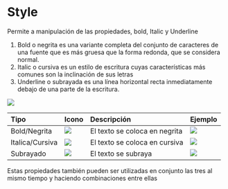 # Style

Permite a manipulación de las propiedades, bold, Italic y Underline

1. Bold o negrita es una variante completa del conjunto de caracteres de una fuente que es más gruesa que la forma redonda, que se considera normal.
2. Italic o cursiva es un estilo de escritura cuyas características más comunes son la inclinación de sus letras
3. Underline o subrayada es una línea horizontal recta inmediatamente debajo de una parte de la escritura.

![](https://gblobscdn.gitbook.com/assets%2F-LvaO9X8rr2FG8JwKkhC%2F-MKrIwDeT1GhwlwugZo1%2F-MKrO3YIk1jrH85B9CGO%2Fimage.png?alt=media&token=fee91755-f986-4b59-8936-b07c7771d41a)

| Tipo | Icono | Descripción | Ejemplo |
| :--- | :--- | :--- | :--- |
| Bold/Negrita | ​![](https://firebasestorage.googleapis.com/v0/b/gitbook-28427.appspot.com/o/assets%2F-LvaO9X8rr2FG8JwKkhC%2F-MKrIwDeT1GhwlwugZo1%2F-MKrOYqNazrfegspHGiK%2Fimage.png?alt=media&token=974c966a-c94e-48e6-8a4f-c1b5ab8453a9) | El texto se coloca en negrita | ​![](https://firebasestorage.googleapis.com/v0/b/gitbook-28427.appspot.com/o/assets%2F-LvaO9X8rr2FG8JwKkhC%2F-MKrIwDeT1GhwlwugZo1%2F-MKrOvKIl4KqzTMQwK0V%2Fimage.png?alt=media&token=de83d0fe-3c84-4a59-a1c0-497821984958) |
| Italica/Cursiva | ![](https://firebasestorage.googleapis.com/v0/b/gitbook-28427.appspot.com/o/assets%2F-LvaO9X8rr2FG8JwKkhC%2F-MKrIwDeT1GhwlwugZo1%2F-MKrOjhj__-WnSb4ZK_F%2Fimage.png?alt=media&token=044a449b-a0d0-4179-a043-06765dc30af9) | El texto se coloca en cursiva | ​![](https://firebasestorage.googleapis.com/v0/b/gitbook-28427.appspot.com/o/assets%2F-LvaO9X8rr2FG8JwKkhC%2F-MKrIwDeT1GhwlwugZo1%2F-MKrP53O_7aVaZtzfplJ%2Fimage.png?alt=media&token=85ebc785-fa18-4047-8c46-f8008ca00cd2) |
| Subrayado | ​![](https://firebasestorage.googleapis.com/v0/b/gitbook-28427.appspot.com/o/assets%2F-LvaO9X8rr2FG8JwKkhC%2F-MKrIwDeT1GhwlwugZo1%2F-MKrOnWhkRGaR10PkAkc%2Fimage.png?alt=media&token=54d50ee4-3d6f-4ebd-bf45-a76150bfa7bb) | El texto se subraya | ​![](https://firebasestorage.googleapis.com/v0/b/gitbook-28427.appspot.com/o/assets%2F-LvaO9X8rr2FG8JwKkhC%2F-MKrIwDeT1GhwlwugZo1%2F-MKrQ2yg65MTs-zP5Q1t%2Fimage.png?alt=media&token=b69dac52-d487-4d54-85fd-763f115ae295) |

Estas propiedades también pueden ser utilizadas en conjunto las tres al mismo tiempo y haciendo combinaciones entre ellas


